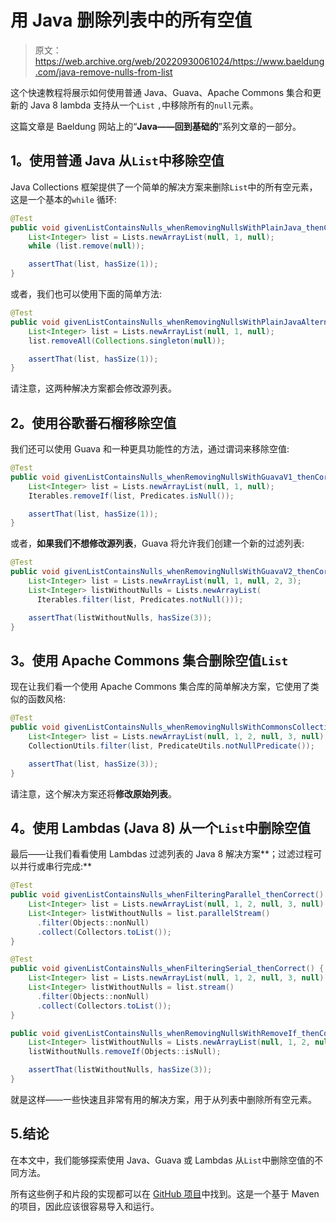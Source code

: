 # 用 Java 删除列表中的所有空值

> 原文：<https://web.archive.org/web/20220930061024/https://www.baeldung.com/java-remove-nulls-from-list>

这个快速教程将展示如何使用普通 Java、Guava、Apache Commons 集合和更新的 Java 8 lambda 支持从一个`List` `,`中移除所有的`null`元素。

这篇文章是 Baeldung 网站上的“**Java——回到基础的**”系列文章的一部分。

## 1。使用普通 Java 从`List`中移除空值

Java Collections 框架提供了一个简单的解决方案来删除`List`中的所有空元素，这是一个基本的`while` 循环:

```java
@Test
public void givenListContainsNulls_whenRemovingNullsWithPlainJava_thenCorrect() {
    List<Integer> list = Lists.newArrayList(null, 1, null);
    while (list.remove(null));

    assertThat(list, hasSize(1));
}
```

或者，我们也可以使用下面的简单方法:

```java
@Test
public void givenListContainsNulls_whenRemovingNullsWithPlainJavaAlternative_thenCorrect() {
    List<Integer> list = Lists.newArrayList(null, 1, null);
    list.removeAll(Collections.singleton(null));

    assertThat(list, hasSize(1));
}
```

请注意，这两种解决方案都会修改源列表。

## 2。使用谷歌番石榴移除空值

我们还可以使用 Guava 和一种更具功能性的方法，通过谓词来移除空值:

```java
@Test
public void givenListContainsNulls_whenRemovingNullsWithGuavaV1_thenCorrect() {
    List<Integer> list = Lists.newArrayList(null, 1, null);
    Iterables.removeIf(list, Predicates.isNull());

    assertThat(list, hasSize(1));
}
```

或者，**如果我们不想修改源列表**，Guava 将允许我们创建一个新的过滤列表:

```java
@Test
public void givenListContainsNulls_whenRemovingNullsWithGuavaV2_thenCorrect() {
    List<Integer> list = Lists.newArrayList(null, 1, null, 2, 3);
    List<Integer> listWithoutNulls = Lists.newArrayList(
      Iterables.filter(list, Predicates.notNull()));

    assertThat(listWithoutNulls, hasSize(3));
}
```

## 3。使用 Apache Commons 集合删除空值`List`

现在让我们看一个使用 Apache Commons 集合库的简单解决方案，它使用了类似的函数风格:

```java
@Test
public void givenListContainsNulls_whenRemovingNullsWithCommonsCollections_thenCorrect() {
    List<Integer> list = Lists.newArrayList(null, 1, 2, null, 3, null);
    CollectionUtils.filter(list, PredicateUtils.notNullPredicate());

    assertThat(list, hasSize(3));
}
```

请注意，这个解决方案还将**修改原始列表**。

## 4。使用 Lambdas (Java 8) 从一个`List`中删除空值

最后——让我们看看使用 Lambdas 过滤列表的 Java 8 解决方案**；过滤过程可以并行或串行完成:**

```java
@Test
public void givenListContainsNulls_whenFilteringParallel_thenCorrect() {
    List<Integer> list = Lists.newArrayList(null, 1, 2, null, 3, null);
    List<Integer> listWithoutNulls = list.parallelStream()
      .filter(Objects::nonNull)
      .collect(Collectors.toList());
}

@Test
public void givenListContainsNulls_whenFilteringSerial_thenCorrect() {
    List<Integer> list = Lists.newArrayList(null, 1, 2, null, 3, null);
    List<Integer> listWithoutNulls = list.stream()
      .filter(Objects::nonNull)
      .collect(Collectors.toList());
}

public void givenListContainsNulls_whenRemovingNullsWithRemoveIf_thenCorrect() {
    List<Integer> listWithoutNulls = Lists.newArrayList(null, 1, 2, null, 3, null);
    listWithoutNulls.removeIf(Objects::isNull);

    assertThat(listWithoutNulls, hasSize(3));
}
```

就是这样——一些快速且非常有用的解决方案，用于从列表中删除所有空元素。

## 5.结论

在本文中，我们能够探索使用 Java、Guava 或 Lambdas 从`List`中删除空值的不同方法。

所有这些例子和片段的实现都可以在 [GitHub 项目](https://web.archive.org/web/20220830004449/https://github.com/eugenp/tutorials/tree/master/core-java-modules/core-java-collections-list)中找到。这是一个基于 Maven 的项目，因此应该很容易导入和运行。